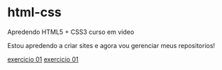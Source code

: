 # html-css
 <p>Apredendo HTML5 + CSS3 curso em video</p>
<p>Estou apredendo a criar sites e agora vou gerenciar meus repositorios!</p>
<a href="https://github.com/Maksuelzzz/html-css/blob/main/exercicios/modulo-01/ex001/index.html">exercicio 01</a>
<a href="https://https://maksuelzzz.github.io/html-css/exercicios/ex001/index.html">exercicio 01</a>




